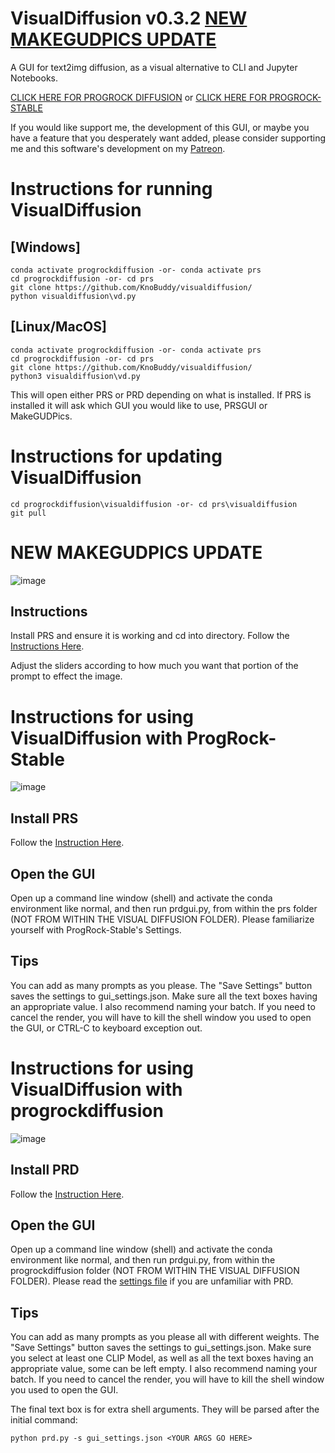 # VisualDiffusion v0.3.2 [NEW MAKEGUDPICS UPDATE](#new-makegudpics-update)
A GUI for text2img diffusion, as a visual alternative to CLI and Jupyter Notebooks.

[CLICK HERE FOR PROGROCK DIFFUSION](#instructions-for-using-visualdiffusion-with-progrockdiffusion) or [CLICK HERE FOR PROGROCK-STABLE](#instructions-for-using-visualdiffusion-with-progrock-stable)

If you would like support me, the development of this GUI, or maybe you have a feature that you desperately want added, please consider supporting me and this software's development on my [Patreon](https://www.patreon.com/knobuddy).

# Instructions for running VisualDiffusion
## [Windows]
```
conda activate progrockdiffusion -or- conda activate prs
cd progrockdiffusion -or- cd prs
git clone https://github.com/KnoBuddy/visualdiffusion/
python visualdiffusion\vd.py
```
## [Linux/MacOS]
```
conda activate progrockdiffusion -or- conda activate prs
cd progrockdiffusion -or- cd prs
git clone https://github.com/KnoBuddy/visualdiffusion/
python3 visualdiffusion\vd.py
```
This will open either PRS or PRD depending on what is installed. If PRS is installed it will ask which GUI you would like to use, PRSGUI or MakeGUDPics.

# Instructions for updating VisualDiffusion
```
cd progrockdiffusion\visualdiffusion -or- cd prs\visualdiffusion
git pull
```

# NEW MAKEGUDPICS UPDATE

![image](https://user-images.githubusercontent.com/64171756/190328696-067e7e4a-b7c2-4aeb-a45b-0cad217a0442.png)
## Instructions 
Install PRS and ensure it is working and cd into directory. Follow the [Instructions Here](https://github.com/lowfuel/progrock-stable).

Adjust the sliders according to how much you want that portion of the prompt to effect the image.

# Instructions for using VisualDiffusion with ProgRock-Stable
![image](https://user-images.githubusercontent.com/64171756/187046564-6ce159f9-202b-4b9e-b21a-bbba50e4ad68.png)
## Install PRS

Follow the [Instruction Here](https://github.com/lowfuel/progrock-stable).
## Open the GUI

Open up a command line window (shell) and activate the conda environment like normal, and then run prdgui.py, from within the prs folder (NOT FROM WITHIN THE VISUAL DIFFUSION FOLDER).
Please familiarize yourself with ProgRock-Stable's Settings.

## Tips
You can add as many prompts as you please. The "Save Settings" button saves the settings to gui_settings.json.
Make sure all the text boxes having an appropriate value. I also recommend naming your batch. 
If you need to cancel the render, you will have to kill the shell window you used to open the GUI, or CTRL-C to keyboard exception out.

# Instructions for using VisualDiffusion with progrockdiffusion
![image](https://user-images.githubusercontent.com/64171756/185768885-05d4ea88-e548-4912-b6ab-d3e40a65c4f7.png)
## Install PRD

Follow the [Instruction Here](https://github.com/lowfuel/progrockdiffusion).
## Open the GUI

Open up a command line window (shell) and activate the conda environment like normal, and then run prdgui.py, from within the progrockdiffusion folder (NOT FROM WITHIN THE VISUAL DIFFUSION FOLDER).
Please read the [settings file](SETTINGS.md) if you are unfamiliar with PRD.

## Tips
You can add as many prompts as you please all with different weights. The "Save Settings" button saves the settings to gui_settings.json.
Make sure you select at least one CLIP Model, as well as all the text boxes having an appropriate value, some can be left empty. I also recommend naming your batch. 
If you need to cancel the render, you will have to kill the shell window you used to open the GUI.

The final text box is for extra shell arguments. They will be parsed after the initial command:
```
python prd.py -s gui_settings.json <YOUR ARGS GO HERE>
```

